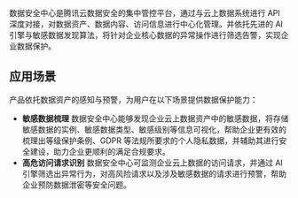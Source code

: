 数据安全中心是腾讯云数据安全的集中管控平台，通过与云上数据系统进行 API 深度对接，对数据资产、数据内容、访问信息进行中心化管理。并依托先进的 AI 引擎与敏感数据发现算法，将针对企业核心数据的异常操作进行筛选告警，实现企业数据保护。
## 应用场景
产品依托数据资产的感知与预警，为用户在以下场景提供数据保护能力：
- **敏感数据梳理**
数据安全中心能够发现企业云上数据资产中的敏感数据，将存储敏感数据的实例、敏感数据类型、敏感级别等信息可视化，帮助企业更有效的梳理出等级保护条例、GDPR 等法规所要求的个人隐私数据，并辅助其进行安全建设，助力企业更顺利的满足合规要求。
- **高危访问请求识别**
数据安全中心可监测企业云上数据的访问请求，并通过 AI 引擎筛选出异常行为，对高风险请求以及涉及敏感数据的请求进行预警，帮助企业预防数据泄密等安全问题。
